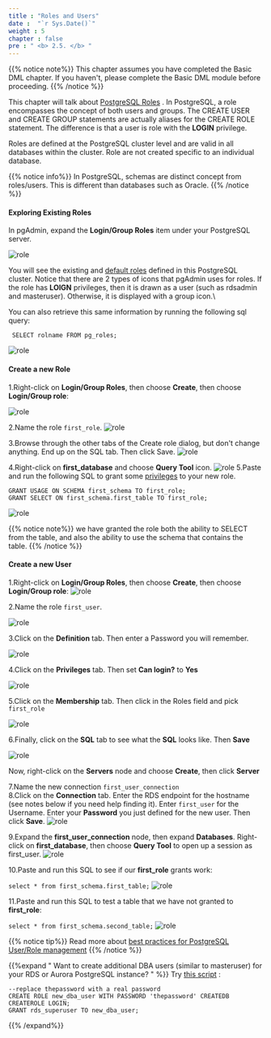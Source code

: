 ```yaml
---
title : "Roles and Users"
date :  "`r Sys.Date()`" 
weight : 5 
chapter : false
pre : " <b> 2.5. </b> "
---
```

 {{% notice note%}}
 This chapter assumes you have completed the Basic DML chapter. If you haven't, please complete the Basic DML module before proceeding.
 {{% /notice %}}

 This chapter will talk about [PostgreSQL Roles](https://www.postgresql.org/docs/11/user-manag.html) . In PostgreSQL, a role encompasses the concept of both users and groups. The CREATE USER and CREATE GROUP statements are actually aliases for the CREATE ROLE statement. The difference is that a user is role with the **LOGIN** privilege.

 Roles are defined at the PostgreSQL cluster level and are valid in all databases within the cluster. Role are not created specific to an individual database.
 
 
 {{% notice info%}}
 In PostgreSQL, schemas are distinct concept from roles/users. This is different than databases such as Oracle.
 {{% /notice %}}
 #### Exploring Existing Roles

 In pgAdmin, expand the **Login/Group Roles** item under your PostgreSQL server.

  ![role](/images/2/2-5/26.png)

  You will see the existing and [default roles](https://www.postgresql.org/docs/11/default-roles.html)  defined in this PostgreSQL cluster. Notice that there are 2 types of icons that pgAdmin uses for roles. If the role has **LOIGN** privileges, then it is drawn as a user (such as rdsadmin and masteruser). Otherwise, it is displayed with a group icon.\


 You can also retrieve this same information by running the following sql query:

 ``` SELECT rolname FROM pg_roles;```

 ![role](/images/2/2-5/27.png)

#### Create a new Role

 1.Right-click on **Login/Group Roles**, then choose **Create**, then choose **Login/Group role**:

  ![role](/images/2/2-5/28.png)

 2.Name the role ``first_role``.
  ![role](/images/2/2-5/28.png)

 3.Browse through the other tabs of the Create role dialog, but don't change anything. End up on the SQL tab. Then click Save.
 ![role](/images/2/2-5/30.png)

 4.Right-click on **first_database** and choose **Query Tool** icon.
 ![role](/images/2/2-5/31.png)
 5.Paste and run the following SQL to grant some [privileges](https://www.postgresql.org/docs/11/ddl-priv.html)  to your new role.

 ```
 GRANT USAGE ON SCHEMA first_schema TO first_role;
 GRANT SELECT ON first_schema.first_table TO first_role;
 ```
 ![role](/images/2/2-5/32.png)

 
 {{% notice note%}}
 we have granted the role both the ability to SELECT from the table, and also the ability to use the schema that contains the table.
 {{% /notice %}}

#### Create a new User

 1.Right-click on **Login/Group Roles**, then choose **Create**, then choose **Login/Group role**:
 ![role](/images/2/2-5/33.png)

 2.Name the role ``first_user``.

 ![role](/images/2/2-5/34.png)

   3.Click on the **Definition** tab. Then enter a Password you will remember.

 ![role](/images/2/2-5/35.png)

 4.Click on the **Privileges** tab. Then set **Can login?** to **Yes**

 ![role](/images/2/2-5/36.png)

 5.Click on the **Membership** tab. Then click in the Roles field and pick ``first_role``

 ![role](/images/2/2-5/37.png)

 6.Finally, click on the **SQL** tab to see what the **SQL** looks like. Then **Save**

 ![role](/images/2/2-5/38.png)

 Now, right-click on the **Servers** node and choose **Create**, then click **Server**


 7.Name the new connection ``first_user_connection``\
 8.Click on the **Connection** tab. Enter the RDS endpoint for the hostname (see notes below if you need help finding it). Enter ``first_user`` for the Username. Enter your **Password** you just defined for the new user. Then click **Save**.
  ![role](/images/2/2-5/39.png)

 9.Expand the **first_user_connection** node, then expand **Databases**. Right-click on **first_database**, then choose **Query Tool** to open up a session as first_user.
   ![role](/images/2/2-5/40.png)

 10.Paste and run this SQL to see if our **first_role** grants work:

 ```select * from first_schema.first_table;```
 ![role](/images/2/2-5/41.png)

 11.Paste and run this SQL to test a table that we have not granted to **first_role**:

 ```select * from first_schema.second_table;```
  ![role](/images/2/2-5/42.png)
 
 {{% notice tip%}}
 Read more about [best practices for PostgreSQL User/Role management](https://aws.amazon.com/blogs/database/managing-postgresql-users-and-roles/)
 {{% /notice %}}



  {{%expand " Want to create additional DBA users (similar to masteruser) for your RDS or Aurora PostgreSQL instance? " %}}
 Try [this script](https://aws.amazon.com/premiumsupport/knowledge-center/rds-aurora-postgresql-clone-master-user/) :
 ```
 --replace thepassword with a real password
 CREATE ROLE new_dba_user WITH PASSWORD 'thepassword' CREATEDB CREATEROLE LOGIN;
 GRANT rds_superuser TO new_dba_user;

 ```
 {{% /expand%}}